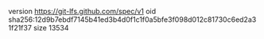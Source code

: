 version https://git-lfs.github.com/spec/v1
oid sha256:12d9b7ebdf7145b41ed3b4d0f1c1f0a5bfe3f098d012c81730c6ed2a31f21f37
size 13534
